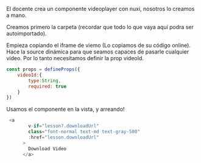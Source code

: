 
El docente crea un componente videoplayer con nuxi, nosotros lo creamos a mano. 

Creamos primero la carpeta (recordar que todo lo que vaya aquí podra ser autoimportado).

Empieza copiando el iframe de viemo (Lo copiamos de su código online). Hace la source dinámica para que seamos capaces de pasarle cualquier vídeo. Por lo tanto necesitamos definir la prop videoId. 

```js
const props = defineProps({
    videoId:{
        type:String,
        required: true
    }
})
```

Usamos el componente en la vista, y arreando! 

```js
 <a
        v-if="lesson?.downloadUrl"
        class="font-normal text-md text-gray-500"
        :href="lesson.downloadUrl"
      >
        Download Video
      </a>
```